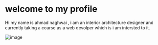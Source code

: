# welcome to my profile
Hi my name is ahmad naghwai , i am an interior architecture designer and 
currently taking a course as a web devolper which is i am intersted to it.

![image](https://github.com/Ahmadnaghwai/Ahmadnaghwai/assets/158047663/db2001fa-0acc-4d47-8c33-50a64907e06e)


